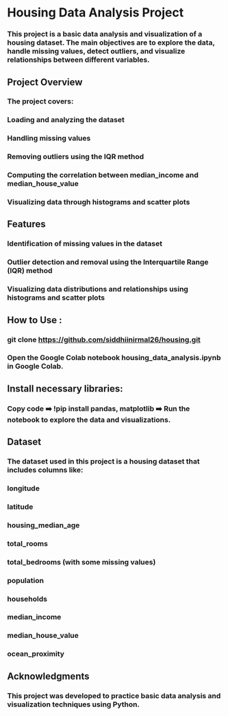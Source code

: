 # Housing Data Analysis Project
### This project is a basic data analysis and visualization of a housing dataset. The main objectives are to explore the data, handle missing values, detect outliers, and visualize relationships between different variables.

## Project Overview
###    The project covers:

### Loading and analyzing the dataset
### Handling missing values
### Removing outliers using the IQR method
### Computing the correlation between median_income and median_house_value
### Visualizing data through histograms and scatter plots


## Features
### Identification of missing values in the dataset
### Outlier detection and removal using the Interquartile Range (IQR) method
### Visualizing data distributions and relationships using histograms and scatter plots

## How to Use :


### git clone https://github.com/siddhiinirmal26/housing.git
### Open the Google Colab notebook housing_data_analysis.ipynb in Google Colab.

## Install necessary libraries:


### Copy code  ➡️ !pip install pandas, matplotlib ➡️  Run the notebook to explore the data and visualizations.

## Dataset
### The dataset used in this project is a housing dataset that includes columns like:

### longitude
### latitude
### housing_median_age
### total_rooms
### total_bedrooms (with some missing values)
### population
### households
### median_income
### median_house_value
### ocean_proximity

## Acknowledgments
### This project was developed to practice basic data analysis and visualization techniques using Python.
